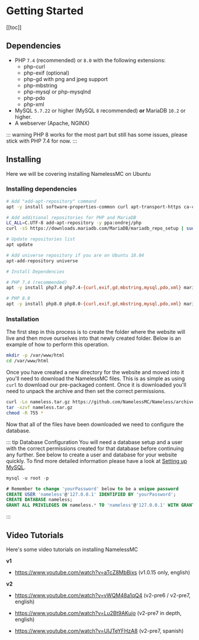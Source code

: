 # Getting Started

[[toc]]
## Dependencies
* PHP `7.4` (recommended) or `8.0` with the following extensions:
    - php-curl
    - php-exif (optional)
    - php-gd with png and jpeg support
    - php-mbstring
    - php-mysql or php-mysqlnd
    - php-pdo
    - php-xml
* MySQL `5.7.22` or higher (MySQL `8` recommended) **or** MariaDB `10.2` or higher.
* A webserver (Apache, NGINX)

::: warning
PHP 8 works for the most part but still has some issues, please stick with PHP 7.4 for now.
:::

## Installing
Here we will be covering installing NamelessMC on Ubuntu
### Installing dependencies
```bash
# Add "add-apt-repository" command
apt -y install software-properties-common curl apt-transport-https ca-certificates gnupg

# Add additional repositories for PHP and MariaDB
LC_ALL=C.UTF-8 add-apt-repository -y ppa:ondrej/php
curl -sS https://downloads.mariadb.com/MariaDB/mariadb_repo_setup | sudo bash

# Update repositories list
apt update

# Add universe repository if you are on Ubuntu 18.04
apt-add-repository universe

# Install Dependencies

# PHP 7.4 (recommended)
apt -y install php7.4 php7.4-{curl,exif,gd,mbstring,mysql,pdo,xml} mariadb-server nginx tar git

# PHP 8.0
apt -y install php8.0 php8.0-{curl,exif,gd,mbstring,mysql,pdo,xml} mariadb-server nginx tar git
```

### Installation
The first step in this process is to create the folder where the website will live and then move ourselves into that newly created folder. Below is an example of how to perform this operation.

```bash
mkdir -p /var/www/html
cd /var/www/html
```

Once you have created a new directory for the website and moved into it you'll need to download the NamelessMC files. This
is as simple as using `curl` to download our pre-packaged content. Once it is downloaded you'll need to unpack the archive
and then set the correct permissions.

```bash
curl -Lo nameless.tar.gz https://github.com/NamelessMC/Nameless/archive/refs/tags/v2.0.0-pr13.tar.gz
tar -xzvf nameless.tar.gz
chmod -R 755 *
```

Now that all of the files have been downloaded we need to configure the database.

::: tip Database Configuration
You will need a database setup and a user with the correct permissions created for that database before
continuing any further. See below to create a user and database for your website quickly. To find more detailed information
please have a look at [Setting up MySQL](/tutorials/mysql_setup.html).

```sql
mysql -u root -p

# Remember to change 'yourPassword' below to be a unique password
CREATE USER 'nameless'@'127.0.0.1' IDENTIFIED BY 'yourPassword';
CREATE DATABASE nameless;
GRANT ALL PRIVILEGES ON nameless.* TO 'nameless'@'127.0.0.1' WITH GRANT OPTION;
```

:::



## Video Tutorials
Here's some video tutorials on installing NamelessMC

**v1**

* https://www.youtube.com/watch?v=aTcZ8MbBixs (v1.0.15 only, english)


**v2**

* https://www.youtube.com/watch?v=vWQM48a1qQ4 (v2-pre6 / v2-pre7, english)

* https://www.youtube.com/watch?v=Lu2Bt9AKujo (v2-pre7 in depth, english)

* https://www.youtube.com/watch?v=UlJTeYFHzA8 (v2-pre7, spanish)